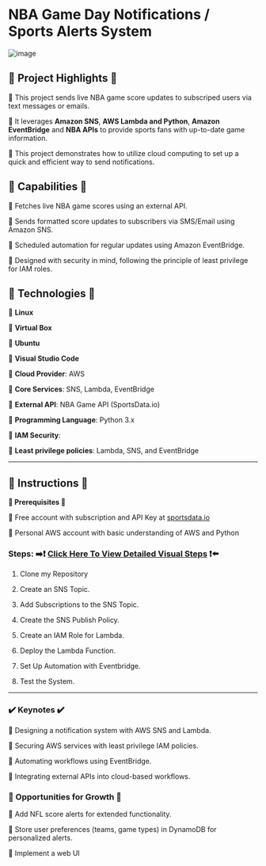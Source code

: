 # NBA Game Day Notifications / Sports Alerts System
![image](https://github.com/user-attachments/assets/c61dd22f-7bfe-4b7e-8208-bb224459bd6f)





## **🔷 Project Highlights 🔷**

🏀 This project sends live NBA game score updates to subscriped users via text messages or emails.

🏀 It leverages **Amazon SNS**, **AWS Lambda and Python**, **Amazon EventBridge** and **NBA APIs** to provide sports fans with up-to-date game information.

🏀 This project demonstrates how to utilize cloud computing to set up a quick and efficient way to send notifications.



## **🔧 Capabilities 🔧**

🔹 Fetches live NBA game scores using an external API.

🔹 Sends formatted score updates to subscribers via SMS/Email using Amazon SNS.

🔹 Scheduled automation for regular updates using Amazon EventBridge.

🔹 Designed with security in mind, following the principle of least privilege for IAM roles.




## **🚨 Technologies 🚨**

🔹 **Linux**

🔹 **Virtual Box**

🔹 **Ubuntu**

🔹 **Visual Studio Code**

🔹 **Cloud Provider**: AWS

🔹 **Core Services**: SNS, Lambda, EventBridge

🔹 **External API**: NBA Game API (SportsData.io)

🔹 **Programming Language**: Python 3.x

🔹 **IAM Security**:

🔹 **Least privilege policies**: Lambda, SNS, and EventBridge



---



## **👀 Instructions 👀**   

**🔹 Prerequisites 🔹**

🔹 Free account with subscription and API Key at [sportsdata.io](https://sportsdata.io/)

🔹 Personal AWS account with basic understanding of AWS and Python

### **Steps:** ➡️❗ [Click Here To View Detailed Visual Steps](https://github.com/MJaloui/game-day-notifications/blob/main/VisualStepsHere.md) ❗⬅️

1. Clone my Repository


2. Create an SNS Topic.


3. Add Subscriptions to the SNS Topic.


4. Create the SNS Publish Policy.


5. Create an IAM Role for Lambda.


6. Deploy the Lambda Function.



7. Set Up Automation with Eventbridge.



8. Test the System.


---

### **✔️ Keynotes ✔️**

🔹 Designing a notification system with AWS SNS and Lambda.

🔹 Securing AWS services with least privilege IAM policies.

🔹 Automating workflows using EventBridge.

🔹 Integrating external APIs into cloud-based workflows.


### **🌱 Opportunities for Growth 🌱**

🔹 Add NFL score alerts for extended functionality.

🔹 Store user preferences (teams, game types) in DynamoDB for personalized alerts.

🔹 Implement a web UI



